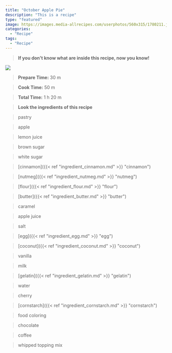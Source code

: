 ```yaml
---
title: "October Apple Pie"
description: "This is a recipe"
type: "featured"
image: https://images.media-allrecipes.com/userphotos/560x315/1780211.jpg
categories: 
  - "Recipe"
tags: 
  - "Recipe"
---
```



>**If you don't know what are inside this recipe, now you know!**

![](../images/Recipes-Banner.jpg)
> **Prepare Time:** 30 m


> **Cook Time:** 50 m


> **Total Time:** 1 h 20 m

> **Look the ingredients of this recipe**

> pastry

> apple

> lemon juice

> brown sugar

> white sugar

> [cinnamon]({{< ref "ingredient_cinnamon.md" >}} "cinnamon")

> [nutmeg]({{< ref "ingredient_nutmeg.md" >}} "nutmeg")

> [flour]({{< ref "ingredient_flour.md" >}} "flour")

> [butter]({{< ref "ingredient_butter.md" >}} "butter")

> caramel

> apple juice

> salt

> [egg]({{< ref "ingredient_egg.md" >}} "egg")

> [coconut]({{< ref "ingredient_coconut.md" >}} "coconut")

> vanilla

> milk

> [gelatin]({{< ref "ingredient_gelatin.md" >}} "gelatin")

> water

> cherry

> [cornstarch]({{< ref "ingredient_cornstarch.md" >}} "cornstarch")

> food coloring

> chocolate

> coffee

> whipped topping mix

